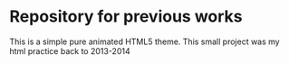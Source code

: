 # Repository for previous works
This is a simple pure animated HTML5 theme. This small project was my html practice back to 2013-2014

